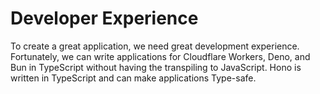 # Developer Experience

To create a great application, we need great development experience.
Fortunately, we can write applications for Cloudflare Workers, Deno, and Bun in TypeScript without having the transpiling to JavaScript.
Hono is written in TypeScript and can make applications Type-safe.
